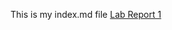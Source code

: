This is my index.md file 
[Lab Report 1](https://<Sherif-Elfiky>.github.io/<cse15l-lab-reports-repo>/lab-report-1-week-0.html)


